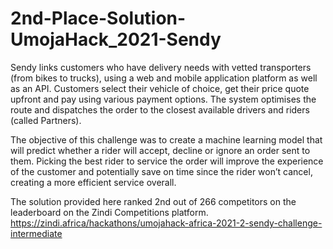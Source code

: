 # 2nd-Place-Solution-UmojaHack_2021-Sendy
Sendy links customers who have delivery needs with vetted transporters (from bikes to trucks), using a web and mobile application platform as well as an API. Customers select their vehicle of choice, get their price quote upfront and pay using various payment options. The system optimises the route and dispatches the order to the closest available drivers and riders (called Partners). 

The objective of this challenge was to create a machine learning model that will predict whether a rider will accept, decline or ignore an order sent to them. Picking the best rider to service the order will improve the experience of the customer and potentially save on time since the rider won’t cancel, creating a more efficient service overall.

The solution provided here ranked 2nd out of 266 competitors on the leaderboard on the Zindi Competitions platform. 
https://zindi.africa/hackathons/umojahack-africa-2021-2-sendy-challenge-intermediate
